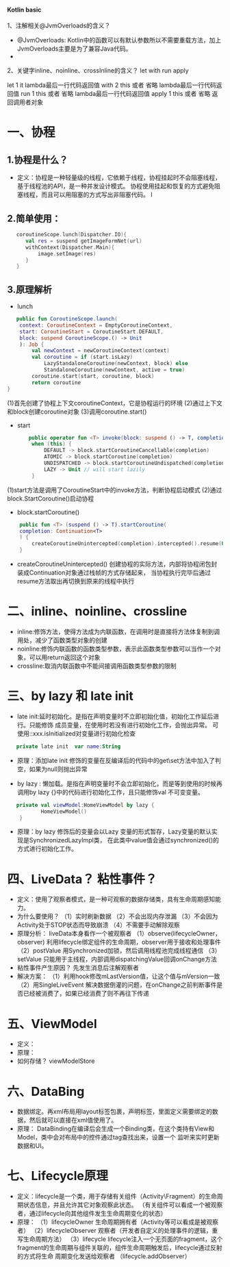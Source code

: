 #### Kotlin basic

1、注解相关@JvmOverloads的含义？
- @JvmOverloads:
    Kotlin中的函数可以有默认参数所以不需要重载方法，加上JvmOverloads主要是为了兼容Java代码。
-   

2、关键字inline、noinline、crossInline的含义？ let with run apply

let	1	it	lambda最后一行代码返回值
with	2	this 或者 省略	lambda最后一行代码返回值
run	1	this 或者 省略	lambda最后一行代码返回值
apply	1	this 或者 省略	返回调用者对象

# 一、协程

## 1.协程是什么？
- 定义：协程是一种轻量级的线程，它依赖于线程，协程挂起时不会阻塞线程，基于线程池的API，是一种并发设计模式。
  协程使用挂起和恢复的方式避免阻塞线程，而且可以用阻塞的方式写出非阻塞代码。
  l
## 2.简单使用：
```kotlin
   coroutineScope.lunch(Dispatcher.IO){
      val res = suspend getImageFormNet(url)
      withContext(Dispatcher.Main){
          image.setImage(res)
      }  
   } 
```

## 3.原理解析
- lunch
```kotlin
   public fun CoroutineScope.launch(
    context: CoroutineContext = EmptyCoroutineContext,
    start: CoroutineStart = CoroutineStart.DEFAULT,
    block: suspend CoroutineScope.() -> Unit
    ): Job {
        val newContext = newCoroutineContext(context)
        val coroutine = if (start.isLazy)
            LazyStandaloneCoroutine(newContext, block) else
            StandaloneCoroutine(newContext, active = true)
        coroutine.start(start, coroutine, block)
        return coroutine
}
```
(1)首先创建了协程上下文coroutineContext，它是协程运行的环境
(2)通过上下文和block创建coroutine对象
(3)调用coroutine.start()

- start
```kotlin
       public operator fun <T> invoke(block: suspend () -> T, completion: Continuation<T>): Unit =
        when (this) {
            DEFAULT -> block.startCoroutineCancellable(completion)
            ATOMIC -> block.startCoroutine(completion)
            UNDISPATCHED -> block.startCoroutineUndispatched(completion)
            LAZY -> Unit // will start lazily
        }
```
(1)start方法是调用了CoroutineStart中的invoke方法，判断协程启动模式
(2)通过block.StartCoroutine()启动协程

- block.startCoroutine()
```kotlin
    public fun <T> (suspend () -> T).startCoroutine(
    completion: Continuation<T>
    ) {
        createCoroutineUnintercepted(completion).intercepted().resume(Unit)
    }
```
- createCoroutineUnintercepted()
  创建协程的实际方法，内部将协程闭包封装成Continuation对象通过栈帧的方式存储起来，
  当协程执行完毕后通过resume方法取出再切换到原来的线程中执行


# 二、inline、noinline、crossline

- inline:修饰方法，使得方法成为内联函数，在调用时是直接将方法体复制到调用处，减少了函数类型对象的创建
- noinline:修饰内联函数的函数类型参数，表示此函数类型参数可以当作一个对象，可以用return返回这个对象
- crossline:取消内联函数中不能间接调用函数类型参数的限制

# 三、by lazy 和 late init

- late init:延时初始化。是指在声明变量时不立即初始化值，初始化工作延后进行。只能修饰 成员变量，在使用时若没有进行初始化工作，会抛出异常。
  可使用::xxx.isInitialized对变量进行初始化检查
```kotlin
   private late init  var name:String
```

- 原理：添加late init 修饰的变量在反编译后的代码中的get\set方法中加入了判空，如果为null则抛出异常


- by lazy : 懒加载。是指在声明变量时不会立即初始化，而是等到使用的时候再调用by lazy {}中的代码进行初始化工作，且只能修饰val 不可变变量。
```kotlin
   private val viewModel:HomeViewModel by lazy {
           HomeViewModel()
    }
```
- 原理：by lazy 修饰后的变量会以Lazy 变量的形式暂存，Lazy变量的默认实现是SynchronizedLazyImpl类，
  在此类中value值会通过synchronized()的方式进行初始化工作。

# 四、LiveData？ 粘性事件？
- 定义：使用了观察者模式，是一种可观察的数据存储类，具有生命周期感知能力。
- 为什么要使用？
  （1）实时刷新数据
  （2）不会出现内存泄漏
  （3）不会因为Activity处于STOP状态而导致崩溃
  （4）不需要手动解除观察
- 原理分析： liveData本身看作一个被观察者
  （1）observe(lifecycleOwner，observer) 利用lifecycle绑定组件的生命周期，observer用于接收和处理事件
  （2）postValue 用Synchronized加锁，然后调用线程池完成线程通信
  （3）setValue  只能用于主线程，内部调用dispatchingValue回调onChange方法
- 粘性事件产生原因？
  先发生消息后注解观察者
- 解决方案：
  （1）利用hook修改mLastVersion值，让这个值与mVersion一致
  （2）用SingleLiveEvent 解决数据倒灌的问题，在onChange之前判断事件是否已经被消费了，如果已经消费了则不再往下传递
  
# 五、ViewModel
- 定义：
- 原理：  
- 如何存储？
  viewModelStore
# 六、DataBing
- 数据绑定。再xml布局用layout标签包裹，声明<data>标签，里面定义需要绑定的数据，然后就可以直接在xml值使用了。
- 原理：
  DataBinding在编译后会生成一个Binding类，在这个类持有View和Model，类中会对布局中的控件通过tag查找出来，设置一个
  监听来实时更新数据和UI。
  
# 七、Lifecycle原理
- 定义：lifecycle是一个类，用于存储有关组件（Activity\Fragment）的生命周期状态信息，并且允许其它对象观察此状态。
  （有关组件可以看成一个被观察者，通过lifecycle向其他组件发生生命周期变化的状态）
- 原理：
  （1）lifecycleOwner   生命周期拥有者（Activity等可以看成是被观察者）
  （2）lifecycleObserver  观察者（开发者自定义的处理事件的逻辑，重写生命周期方法）
  （3）lifecycle        lifecycle注入一个无页面的fragment，这个fragment的生命周期与组件关联的，组件生命周期触发后，lifecycle通过反射的方式将生命
                        周期变化发送给观察者  （lifecycle.addObserver）

